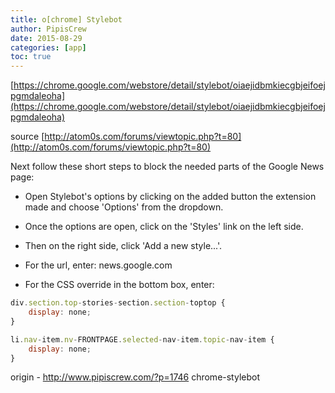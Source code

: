 ```yaml
---
title: o[chrome] Stylebot
author: PipisCrew
date: 2015-08-29
categories: [app]
toc: true
---
```


[https://chrome.google.com/webstore/detail/stylebot/oiaejidbmkiecgbjeifoejpgmdaleoha](https://chrome.google.com/webstore/detail/stylebot/oiaejidbmkiecgbjeifoejpgmdaleoha)

source [http://atom0s.com/forums/viewtopic.php?t=80](http://atom0s.com/forums/viewtopic.php?t=80)

Next follow these short steps to block the needed parts of the Google News page:

*   Open Stylebot's options by clicking on the added button the extension made and choose 'Options' from the dropdown.

*   Once the options are open, click on the 'Styles' link on the left side.

*   Then on the right side, click 'Add a new style...'.

*   For the url, enter: news.google.com

*   For the CSS override in the bottom box, enter:

```js
div.section.top-stories-section.section-toptop {
    display: none;
}

li.nav-item.nv-FRONTPAGE.selected-nav-item.topic-nav-item {
    display: none;
}
```

origin - http://www.pipiscrew.com/?p=1746 chrome-stylebot